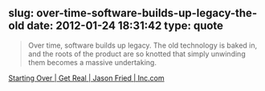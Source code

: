 slug: over-time-software-builds-up-legacy-the-old
date: 2012-01-24 18:31:42
type: quote
---

> Over time, software builds up legacy. The old technology is baked in, and the roots of the product are so knotted that simply unwinding them becomes a massive undertaking.

[Starting Over | Get Real | Jason Fried | Inc.com](http://www.inc.com/magazine/201202/jason-fried/starting-over-get-real.html)
